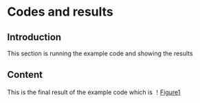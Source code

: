 # Codes and results

## Introduction
This section is running the example code and showing the results

## Content
This is the final result of the example code which is ！[Figure1](https://github.com/haoli123456/Project-SLAM/blob/59163bc330d5249bc70110ef3dd848d76df50fcf/Figure1.jpg)
